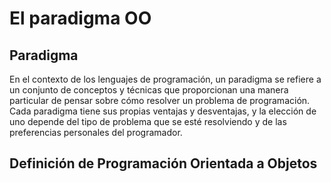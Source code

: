 # El paradigma OO
## Paradigma
En el contexto de los lenguajes de programación, un paradigma se refiere a un conjunto de conceptos y técnicas que proporcionan una manera particular de pensar sobre cómo resolver un problema de programación. Cada paradigma tiene sus propias ventajas y desventajas, y la elección de uno depende del tipo de problema que se esté resolviendo y de las preferencias personales del programador.

## Definición de Programación Orientada a Objetos